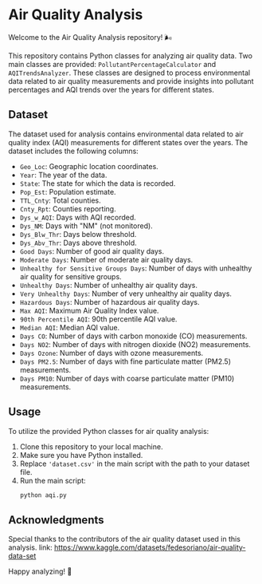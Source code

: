 # Air Quality Analysis

Welcome to the Air Quality Analysis repository! 🌬️

This repository contains Python classes for analyzing air quality data. Two main classes are provided: `PollutantPercentageCalculator` and `AQITrendsAnalyzer`. These classes are designed to process environmental data related to air quality measurements and provide insights into pollutant percentages and AQI trends over the years for different states.

## Dataset

The dataset used for analysis contains environmental data related to air quality index (AQI) measurements for different states over the years. The dataset includes the following columns:

- `Geo_Loc`: Geographic location coordinates.
- `Year`: The year of the data.
- `State`: The state for which the data is recorded.
- `Pop_Est`: Population estimate.
- `TTL_Cnty`: Total counties.
- `Cnty_Rpt`: Counties reporting.
- `Dys_w_AQI`: Days with AQI recorded.
- `Dys_NM`: Days with "NM" (not monitored).
- `Dys_Blw_Thr`: Days below threshold.
- `Dys_Abv_Thr`: Days above threshold.
- `Good Days`: Number of good air quality days.
- `Moderate Days`: Number of moderate air quality days.
- `Unhealthy for Sensitive Groups Days`: Number of days with unhealthy air quality for sensitive groups.
- `Unhealthy Days`: Number of unhealthy air quality days.
- `Very Unhealthy Days`: Number of very unhealthy air quality days.
- `Hazardous Days`: Number of hazardous air quality days.
- `Max AQI`: Maximum Air Quality Index value.
- `90th Percentile AQI`: 90th percentile AQI value.
- `Median AQI`: Median AQI value.
- `Days CO`: Number of days with carbon monoxide (CO) measurements.
- `Days NO2`: Number of days with nitrogen dioxide (NO2) measurements.
- `Days Ozone`: Number of days with ozone measurements.
- `Days PM2.5`: Number of days with fine particulate matter (PM2.5) measurements.
- `Days PM10`: Number of days with coarse particulate matter (PM10) measurements.

## Usage

To utilize the provided Python classes for air quality analysis:

1. Clone this repository to your local machine.
2. Make sure you have Python installed.
3. Replace `'dataset.csv'` in the main script with the path to your dataset file.
4. Run the main script:
    ```bash
    python aqi.py
    ```
## Acknowledgments

Special thanks to the contributors of the air quality dataset used in this analysis.
link: https://www.kaggle.com/datasets/fedesoriano/air-quality-data-set

Happy analyzing! 🌱
